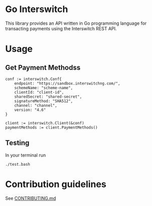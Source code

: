 # Go Interswitch

This library provides an API written in Go programming language 
for transacting payments using the Interswitch REST API.

# Usage

## Get Payment Methodss

    conf := interswitch.Conf{
        endpoint: "https://sandbox.interswitchng.com/",
        schemeName: "scheme-name",
        clientId: "client-id",
        sharedSecret: "shared-secret",
        signatureMethod: "SHA512",
        channel: "channel",
        version: "4.6"
    }

    client := interswitch.Client(&conf)
    paymentMethods := client.PaymentMethods()


## Testing

In your terminal run

    ./test.bash


# Contribution guidelines

See [CONTRIBUTING.md](./CONTRIBUTING.md)